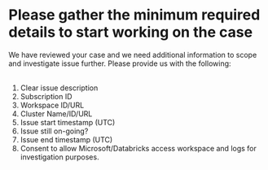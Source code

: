 <properties pageTitle="Please gather the minimum required details to start working on the case"
            description="Please gather the minimum required details to start working on the case"
            service="Microsoft.Databricks"
            resource="Microsoft.Databricks/workspaces"
            authors="JRMayberry"
            ms.author="rimayber"
            displayOrder=""
            selfHelpType="TSG_Content"
            supportTopicIds=""
            resourceTags=""
            productPesIds=""
            cloudEnvironments="public"
            articleId="98e1548e-c8dc-4a40-94fc-38032cee9723"
            ownershipId="Centennial_CloudNet_LoadBalancer" />

# Please gather the minimum required details to start working on the case

<!--issueDescription-->
We have reviewed your case and we need additional information to scope and investigate issue further. Please provide us with the following:<br>
<br>
1. Clear issue description<br>
2. Subscription ID<br>
3. Workspace ID/URL<br>
4. Cluster Name/ID/URL<br>
5. Issue start timestamp (UTC)<br>
6. Issue still on-going? <br>
7. Issue end timestamp (UTC)<br>
8. Consent to allow Microsoft/Databricks access workspace and logs for investigation purposes.<br>

<!--/issueDescription-->